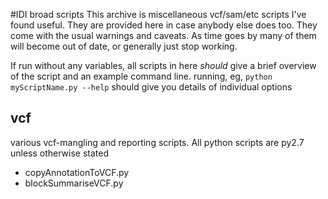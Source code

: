 #IDI broad scripts 
This archive is miscellaneous vcf/sam/etc scripts I've found useful. They are provided here in case anybody else does too. They come with the usual warnings and caveats. As time goes by many of them will become out of date, or generally just stop working. 

If run without any variables, all scripts in here *should* give a brief overview of the script and an example command line. 
running, eg, `python myScriptName.py --help` should give you details of individual options

## vcf
various vcf-mangling and reporting scripts. All python scripts are py2.7 unless otherwise stated
* copyAnnotationToVCF.py
* blockSummariseVCF.py
